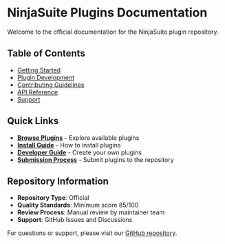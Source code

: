 # NinjaSuite Plugins Documentation

Welcome to the official documentation for the NinjaSuite plugin repository.

## Table of Contents

- [Getting Started](getting-started/)
- [Plugin Development](plugins/development/)
- [Contributing Guidelines](contributing/)
- [API Reference](api/)
- [Support](support/)

## Quick Links

- **[Browse Plugins](../index.html)** - Explore available plugins
- **[Install Guide](getting-started/installation.html)** - How to install plugins
- **[Developer Guide](plugins/development/)** - Create your own plugins
- **[Submission Process](contributing/submission-guidelines.html)** - Submit plugins to the repository

## Repository Information

- **Repository Type**: Official
- **Quality Standards**: Minimum score 85/100
- **Review Process**: Manual review by maintainer team
- **Support**: GitHub Issues and Discussions

For questions or support, please visit our [GitHub repository](https://github.com/Exia-IT/NinjaSuite-Plugins).
